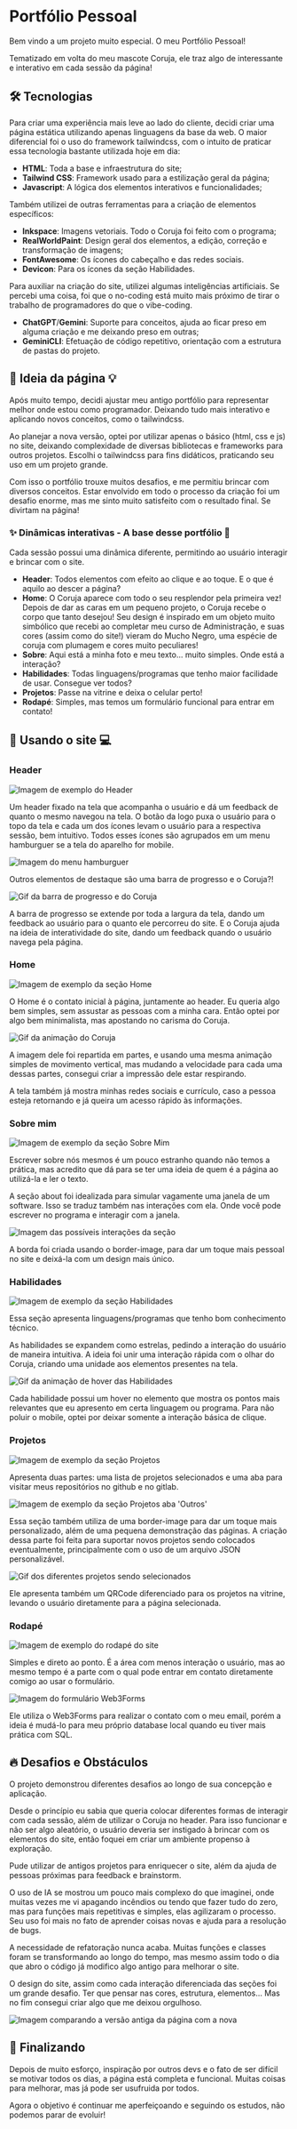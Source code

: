 # Portfólio Pessoal

Bem vindo a um projeto muito especial. O meu Portfólio Pessoal!

Tematizado em volta do meu mascote Coruja, ele traz algo de interessante e interativo em cada sessão da página!

## 🛠 Tecnologias

Para criar uma experiência mais leve ao lado do cliente, decidi criar uma página estática utilizando apenas linguagens da base da web. O maior diferencial foi o uso do framework tailwindcss, com o intuito de praticar essa tecnologia bastante utilizada hoje em dia:

- **HTML**: Toda a base e infraestrutura do site;
- **Tailwind CSS**: Framework usado para a estilização geral da página;
- **Javascript**: A lógica dos elementos interativos e funcionalidades;

Também utilizei de outras ferramentas para a criação de elementos específicos:

- **Inkspace**: Imagens vetoriais. Todo o Coruja foi feito com o programa;
- **RealWorldPaint**: Design geral dos elementos, a edição, correção e transformação de imagens;
- **FontAwesome**: Os ícones do cabeçalho e das redes sociais.
- **Devicon**: Para os ícones da seção Habilidades.

Para auxiliar na criação do site, utilizei algumas inteligências artificiais. Se percebi uma coisa, foi que o no-coding está muito mais próximo de tirar o trabalho de programadores do que o vibe-coding.

- **ChatGPT**/**Gemini**: Suporte para conceitos, ajuda ao ficar preso em alguma criação e me deixando preso em outras;
- **GeminiCLI**: Efetuação de código repetitivo, orientação com a estrutura de pastas do projeto.

## 🤔 Ideia da página 💡

Após muito tempo, decidi ajustar meu antigo portfólio para representar melhor onde estou como programador. Deixando tudo mais interativo e aplicando novos conceitos, como o tailwindcss.

Ao planejar a nova versão, optei por utilizar apenas o básico (html, css e js) no site, deixando complexidade de diversas bibliotecas e frameworks para outros projetos. Escolhi o tailwindcss para fins didáticos, praticando seu uso em um projeto grande.

Com isso o portfólio trouxe muitos desafios, e me permitiu brincar com diversos conceitos. Estar envolvido em todo o processo da criação foi um desafio enorme, mas me sinto muito satisfeito com o resultado final. Se divirtam na página!

### ✨ Dinâmicas interativas - A base desse portfólio 🧩

Cada sessão possui uma dinâmica diferente, permitindo ao usuário interagir e brincar com o site.

- **Header**: Todos elementos com efeito ao clique e ao toque. E o que é aquilo ao descer a página?
- **Home**: O Coruja aparece com todo o seu resplendor pela primeira vez! Depois de dar as caras em um pequeno projeto, o Coruja recebe o corpo que tanto desejou! Seu design é inspirado em um objeto muito simbólico que recebi ao completar meu curso de Administração, e suas cores (assim como do site!) vieram do Mucho Negro, uma espécie de coruja com plumagem e cores muito peculiares!
- **Sobre**: Aqui está a minha foto e meu texto... muito simples. Onde está a interação?
- **Habilidades**: Todas linguagens/programas que tenho maior facilidade de usar. Consegue ver todos?
- **Projetos**: Passe na vitrine e deixa o celular perto!
- **Rodapé**: Simples, mas temos um formulário funcional para entrar em contato!

## 📱 Usando o site 💻

### Header

![Imagem de exemplo do Header](./src/assets/readme-images/header-site-sample.png 'Header da página')

Um header fixado na tela que acompanha o usuário e dá um feedback de quanto o mesmo navegou na tela. O botão da logo puxa o usuário para o topo da tela e cada um dos ícones levam o usuário para a respectiva sessão, bem intuitivo. Todos esses ícones são agrupados em um menu hamburguer se a tela do aparelho for mobile.

![Imagem do menu hamburguer](./src/assets/readme-images/header-mobile-sample.png 'Menu hamburguer')

Outros elementos de destaque são uma barra de progresso e o Coruja?!

![Gif da barra de progresso e do Coruja](./src/assets/readme-images/header-progress-bar.gif 'Elementos visuais: Bara de progresso e o coruja')

A barra de progresso se extende por toda a largura da tela, dando um feedback ao usuário para o quanto ele percorreu do site. E o Coruja ajuda na ideia de interatividade do site, dando um feedback quando o usuário navega pela página.

### Home

![Imagem de exemplo da seção Home](./src/assets/readme-images/home-section-sample.png 'Home da página')

O Home é o contato inicial à página, juntamente ao header. Eu queria algo bem simples, sem assustar as pessoas com a minha cara. Então optei por algo bem minimalista, mas apostando no carisma do Coruja.

![Gif da animação do Coruja](./src/assets/readme-images/home-coruja-animation.gif 'Animação do Coruja')

A imagem dele foi repartida em partes, e usando uma mesma animação simples de movimento vertical, mas mudando a velocidade para cada uma dessas partes, consegui criar a impressão dele estar respirando.

A tela também já mostra minhas redes sociais e currículo, caso a pessoa esteja retornando e já queira um acesso rápido às informações.

### Sobre mim

![Imagem de exemplo da seção Sobre Mim](./src/assets/readme-images/about-section-sample.png 'Seção Sobre mim')

Escrever sobre nós mesmos é um pouco estranho quando não temos a prática, mas acredito que dá para se ter uma ideia de quem é a página ao utilizá-la e ler o texto.

A seção about foi idealizada para simular vagamente uma janela de um software. Isso se traduz também nas interações com ela. Onde você pode escrever no programa e interagir com a janela.

![Imagem das possíveis interações da seção](./src/assets/readme-images/about-interactions-sample.png 'Possíveis interações da seção')

A borda foi criada usando o border-image, para dar um toque mais pessoal no site e deixá-la com um design mais único.

### Habilidades

![Imagem de exemplo da seção Habilidades](./src/assets/readme-images/skills-section-sample.png 'Seção Habilidades')

Essa seção apresenta linguagens/programas que tenho bom conhecimento técnico.

As habilidades se expandem como estrelas, pedindo a interação do usuário de maneira intuitiva. A ideia foi unir uma interação rápida com o olhar do Coruja, criando uma unidade aos elementos presentes na tela.

![Gif da animação de hover das Habilidades](./src/assets/readme-images/skills-hover-animation.gif 'Animação das habilidades surgindo')

Cada habilidade possui um hover no elemento que mostra os pontos mais relevantes que eu apresento em certa linguagem ou programa. Para não poluir o mobile, optei por deixar somente a interação básica de clique.

### Projetos

![Imagem de exemplo da seção Projetos](./src/assets/readme-images/projects-section-sample.png 'Seção Projetos')

Apresenta duas partes: uma lista de projetos selecionados e uma aba para visitar meus repositórios no github e no gitlab.

![Imagem de exemplo da seção Projetos aba 'Outros'](./src/assets/readme-images/projects-section-sample2.png 'Aba Outros')

Essa seção também utiliza de uma border-image para dar um toque mais personalizado, além de uma pequena demonstração das páginas. A criação dessa parte foi feita para suportar novos projetos sendo colocados eventualmente, principalmente com o uso de um arquivo JSON personalizável.

![Gif dos diferentes projetos sendo selecionados](./src/assets/readme-images/projects-display-list.gif 'Uso do display para os projetos')

Ele apresenta também um QRCode diferenciado para os projetos na vitrine, levando o usuário diretamente para a página selecionada.

### Rodapé

![Imagem de exemplo do rodapé do site](./src/assets/readme-images/footer-site-sample.png 'Footer do site')

Simples e direto ao ponto. É a área com menos interação o usuário, mas ao mesmo tempo é a parte com o qual pode entrar em contato diretamente comigo ao usar o formulário.

![Imagem do formulário Web3Forms](./src/assets/readme-images/footer-form-sample.png 'Formulário da página')

Ele utiliza o Web3Forms para realizar o contato com o meu email, porém a ideia é mudá-lo para meu próprio database local quando eu tiver mais prática com SQL.

## 🔥 Desafios e Obstáculos

O projeto demonstrou diferentes desafios ao longo de sua concepção e aplicação.

Desde o princípio eu sabia que queria colocar diferentes formas de interagir com cada sessão, além de utilizar o Coruja no header. Para isso funcionar e não ser algo aleatório, o usuário deveria ser instigado à brincar com os elementos do site, então foquei em criar um ambiente propenso à exploração.

Pude utilizar de antigos projetos para enriquecer o site, além da ajuda de pessoas próximas para feedback e brainstorm.

O uso de IA se mostrou um pouco mais complexo do que imaginei, onde muitas vezes me vi apagando incêndios ou tendo que fazer tudo do zero, mas para funções mais repetitivas e simples, elas agilizaram o processo. Seu uso foi mais no fato de aprender coisas novas e ajuda para a resolução de bugs.

A necessidade de refatoração nunca acaba. Muitas funções e classes foram se transformando ao longo do tempo, mas mesmo assim todo o dia que abro o código já modifico algo antigo para melhorar o site.

O design do site, assim como cada interação diferenciada das seções foi um grande desafio. Ter que pensar nas cores, estrutura, elementos... Mas no fim consegui criar algo que me deixou orgulhoso.

![Imagem comparando a versão antiga da página com a nova](./src/assets/readme-images/page-evolution-comparison.png 'Comparação visual entre a versão antiga e nova')

## 🦉 Finalizando

Depois de muito esforço, inspiração por outros devs e o fato de ser difícil se motivar todos os dias, a página está completa e funcional. Muitas coisas para melhorar, mas já pode ser usufruida por todos.

Agora o objetivo é continuar me aperfeiçoando e seguindo os estudos, não podemos parar de evoluir!